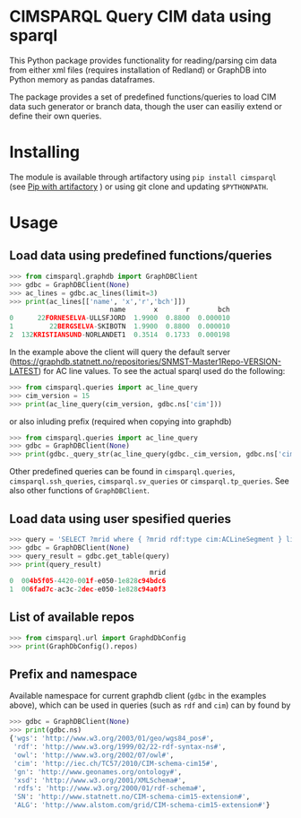 # CIMSPARQL Query CIM data using sparql

This Python package provides functionality for reading/parsing cim
data from either xml files (requires installation of Redland) or
GraphDB into Python memory as pandas dataframes.

The package provides a set of predefined functions/queries to load CIM
data such generator or branch data, though the user can easiliy extend
or define their own queries.

# Installing

The module is available through artifactory using `pip install
cimsparql` (see [Pip with
artifactory](https://wiki.statnett.no/display/DATASCIENCE/Setting+up+certificates+and+artifactory)
) or using git clone and updating `$PYTHONPATH`.

# Usage


## Load data using predefined functions/queries
```python
>>> from cimsparql.graphdb import GraphDBClient
>>> gdbc = GraphDBClient(None)
>>> ac_lines = gdbc.ac_lines(limit=3)
>>> print(ac_lines[['name', 'x','r','bch']])
                         name       x       r       bch
0      22FORNESELVA-ULLSFJORD  1.9900  0.8800  0.000010
1         22BERGSELVA-SKIBOTN  1.9900  0.8800  0.000010
2  132KRISTIANSUND-NORLANDET1  0.3514  0.1733  0.000198
```

In the example above the client will query the default server
(https://graphdb.statnett.no/repositories/SNMST-Master1Repo-VERSION-LATEST)
for AC line values. To see the actual sparql used do the following:
```python
>>> from cimsparql.queries import ac_line_query
>>> cim_version = 15
>>> print(ac_line_query(cim_version, gdbc.ns['cim']))
```
or also inluding prefix (required when copying into graphdb)
```python
>>> from cimsparql.queries import ac_line_query
>>> gdbc = GraphDBClient(None)
>>> print(gdbc._query_str(ac_line_query(gdbc._cim_version, gdbc.ns['cim'])))
```

Other predefined queries can be found in `cimsparql.queries`,
`cimsparql.ssh_queries`, `cimsparql.sv_queries` or
`cimsparql.tp_queries`. See also other functions of `GraphDBClient`.

## Load data using user spesified queries


```python
>>> query = 'SELECT ?mrid where { ?mrid rdf:type cim:ACLineSegment } limit 2'
>>> gdbc = GraphDBClient(None)
>>> query_result = gdbc.get_table(query)
>>> print(query_result)
                                   mrid
0  004b5f05-4420-001f-e050-1e828c94bdc6
1  006fad7c-ac3c-2dec-e050-1e828c94a0f3
```

## List of available repos

```python
>>> from cimsparql.url import GraphdDbConfig
>>> print(GraphDbConfig().repos)
```


## Prefix and namespace

Available namespace for current graphdb client (`gdbc` in the examples
above), which can be used in queries (such as `rdf` and `cim`) can by found by

```python
>>> gdbc = GraphDBClient(None)
>>> print(gdbc.ns)
{'wgs': 'http://www.w3.org/2003/01/geo/wgs84_pos#',
 'rdf': 'http://www.w3.org/1999/02/22-rdf-syntax-ns#',
 'owl': 'http://www.w3.org/2002/07/owl#',
 'cim': 'http://iec.ch/TC57/2010/CIM-schema-cim15#',
 'gn': 'http://www.geonames.org/ontology#',
 'xsd': 'http://www.w3.org/2001/XMLSchema#',
 'rdfs': 'http://www.w3.org/2000/01/rdf-schema#',
 'SN': 'http://www.statnett.no/CIM-schema-cim15-extension#',
 'ALG': 'http://www.alstom.com/grid/CIM-schema-cim15-extension#'}
```
